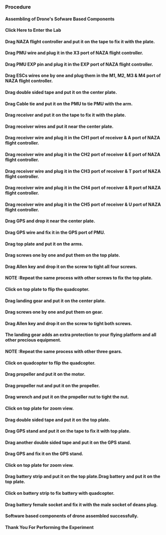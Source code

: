 ### Procedure

#### Assembling of Drone's Sofware Based Components
#### Click Here to Enter the Lab
<!--
#### Precautions:
#### 1. No cell phone or ear phone usage in the laboratories.  
#### 2. Know locations of laboratory safety showers, eyewashstations, and fire extinguishers
#### 3. Determine the potential hazards before beginning any work.
#### 4. Avoid wearing jewellery in the lab as this can pose multiple safety hazards.
#### 5. Long hair and loose clothing must be pulled back and secured.
#### 6. Avoid contact with energized electrical circuits.
#### 7. Do not touch anything if your hands are wet. The "one-hand" approach is safest.
#### 8. Do not make circuit changes or perform any wiring when power is on.
#### 9. All equipment should be regularly inspected for wear or deterioration.
#### 10. Know emergency exit routes.
-->
#### Drag NAZA flight controller and put it on the tape to fix it with the plate.

#### Drag PMU wire and plug it in the X3 port of NAZA flight controller.
#### Drag PMU EXP pin and plug it in the EXP port of NAZA flight controller.
#### Drag ESCs wires one by one and plug them in the M1, M2, M3 & M4 port of NAZA flight controller.
#### Drag double sided tape and put it on the center plate.
#### Drag Cable tie and put it on the PMU to tie PMU with the arm.
#### Drag receiver and put it on the tape to fix it with the plate.
#### Drag receiver wires and put it near the center plate.
#### Drag receiver wire and plug it in the CH1 port of receiver & A port of NAZA flight controller.
#### Drag receiver wire and plug it in the CH2 port of receiver & E port of NAZA flight controller.
#### Drag receiver wire and plug it in the CH3 port of receiver & T port of NAZA flight controller.
#### Drag receiver wire and plug it in the CH4 port of receiver & R port of NAZA flight controller.
#### Drag receiver wire and plug it in the CH5 port of receiver & U port of NAZA flight controller.
#### Drag GPS and drop it near the center plate.
#### Drag GPS wire and fix it in the GPS port of PMU.
#### Drag top plate and put it on the arms.
#### Drag screws one by one and put them on the top plate.
#### Drag Allen key and drop it on the screw to tight all four screws.
#### NOTE :Repeat the same process with other screws to fix the top plate.
#### Click on top plate to flip the quadcopter.
#### Drag landing gear and put it on the center plate.
#### Drag screws one by one and put them on gear.
#### Drag Allen key and drop it on the screw to tight both screws.
#### The landing gear adds an extra protection to your flying platform and all other precious equipment.
#### NOTE :Repeat the same process with other three gears.
#### Click on quadcopter to flip the quadcopter.
#### Drag propeller and put it on the motor.
#### Drag propeller nut and put it on the propeller.
#### Drag wrench and put it on the propeller nut to tight the nut.
#### Click on top plate for zoom view.
#### Drag double sided tape and put it on the top plate.
#### Drag GPS stand and put it on the tape to fix it with top plate.
#### Drag another double sided tape and put it on the GPS stand.
#### Drag GPS and fix it on the GPS stand.
#### Click on top plate for zoom view.
#### Drag battery strip and put it on the top plate.Drag battery and put it on the top plate.
#### Click on battery strip to fix battery with quadcopter.
#### Drag battery female socket and fix it with the male socket of deans plug.
#### Software based components of drone assembled successfully.
#### Thank You For Performing the Experiment
